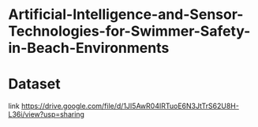 # Artificial-Intelligence-and-Sensor-Technologies-for-Swimmer-Safety-in-Beach-Environments
# Dataset
link https://drive.google.com/file/d/1JI5AwR04IRTuoE6N3JtTrS62U8H-L36i/view?usp=sharing
 

